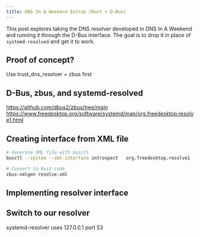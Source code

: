 ```yaml
---
title: DNS In A Weekend Extras (Rust + D-Bus)
---
```


This post explores taking the DNS resolver developed in DNS In A Weekend and running it through the D-Bus interface. The goal is to drop it in place of `systemd-resolved` and get it to work.

## Proof of concept?

Use trust_dns_resolver + zbus first

## D-Bus, zbus, and systemd-resolved

<https://github.com/dbus2/zbus/tree/main>
<https://www.freedesktop.org/software/systemd/man/org.freedesktop.resolve1.html>

## Creating interface from XML file

```bash
# Generate XML file with busctl
busctl --system --xml-interface introspect   org.freedesktop.resolve1   /org/freedesktop/resolve1 >resolve.xml

# Convert to Rust code
zbus-xmlgen resolve.xml
```

## Implementing resolver interface

## Switch to our resolver

systemd-resolver uses 127.0.0.1 port 53
